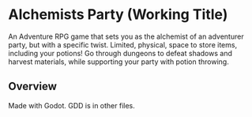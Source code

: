 # Alchemists Party (Working Title)
An Adventure RPG game that sets you as the alchemist of an adventurer party, but with a specific twist. Limited, physical, space to store items, including your potions! Go through dungeons to defeat shadows and harvest materials, while supporting your party with potion throwing.

## Overview
Made with Godot. GDD is in other files.
